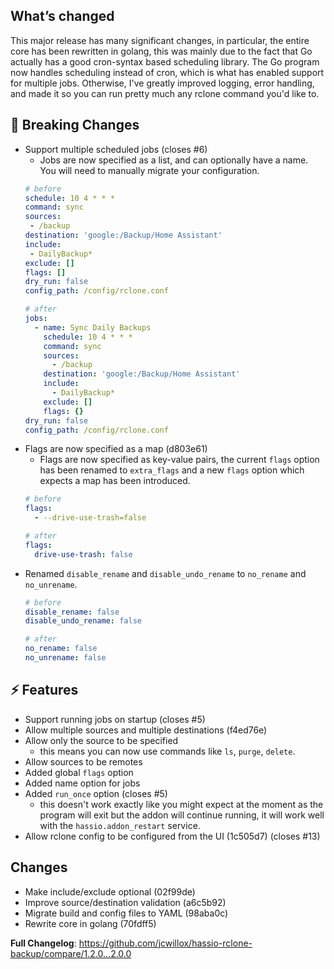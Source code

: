 ## What’s changed

This major release has many significant changes, in particular, the entire core has been rewritten in golang, this was mainly due to the fact that Go actually has a good cron-syntax based scheduling library. The Go program now handles scheduling instead of cron, which is what has enabled support for multiple jobs. Otherwise, I've greatly improved logging, error handling, and made it so you can run pretty much any rclone command you'd like to.

## 🚨 Breaking Changes
* Support multiple scheduled jobs (closes #6)
  * Jobs are now specified as a list, and can optionally have a name. You will need to manually migrate your configuration.
   ```yaml
  # before
  schedule: 10 4 * * *
  command: sync
  sources:
    - /backup
  destination: 'google:/Backup/Home Assistant'
  include:
    - DailyBackup*
  exclude: []
  flags: []
  dry_run: false
  config_path: /config/rclone.conf
  ```
  ```yaml
  # after
  jobs:
    - name: Sync Daily Backups
      schedule: 10 4 * * *
      command: sync
      sources:
        - /backup
      destination: 'google:/Backup/Home Assistant'
      include:
        - DailyBackup*
      exclude: []
      flags: {}
  dry_run: false
  config_path: /config/rclone.conf
  ```
* Flags are now specified as a map (d803e61)
  * Flags are now specified as key-value pairs, the current `flags` option has been renamed to `extra_flags` and a new `flags` option which expects a map has been introduced.
  ```yaml
  # before
  flags: 
    - --drive-use-trash=false
  ```
  ```yaml
  # after
  flags:
    drive-use-trash: false
  ```
* Renamed `disable_rename` and `disable_undo_rename` to `no_rename` and `no_unrename`.
  ```yaml
  # before
  disable_rename: false
  disable_undo_rename: false
  ```
  ```yaml
  # after
  no_rename: false
  no_unrename: false
  ```

## ⚡ Features
* Support running jobs on startup (closes #5)
* Allow multiple sources and multiple destinations (f4ed76e)
* Allow only the source to be specified
  * this means you can now use commands like `ls`, `purge`, `delete`.
* Allow sources to be remotes
* Added global `flags` option
* Added name option for jobs
* Added `run_once` option (closes #5)
  * this doesn't work exactly like you might expect at the moment as the program will exit but the addon will continue running, it will work well with the `hassio.addon_restart` service.
* Allow rclone config to be configured from the UI (1c505d7) (closes #13)

## Changes
* Make include/exclude optional (02f99de)
* Improve source/destination validation (a6c5b92)
* Migrate build and config files to YAML (98aba0c)
* Rewrite core in golang (70fdff5)

**Full Changelog**: https://github.com/jcwillox/hassio-rclone-backup/compare/1.2.0...2.0.0
